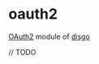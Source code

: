 # oauth2

[OAuth2](https://discord.com/developers/docs/topics/oauth2) module of [disgo](https://github.com/DisgoOrg/disgo)

// TODO